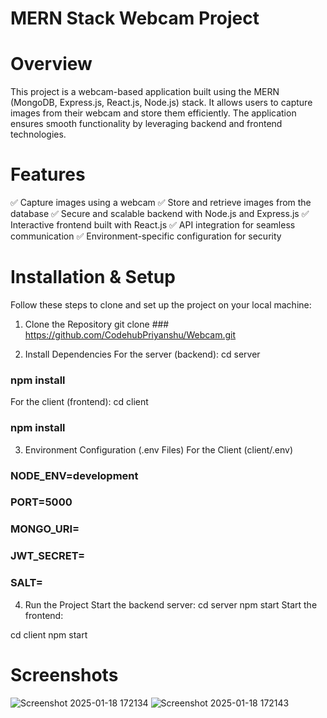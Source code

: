 # MERN Stack Webcam Project

# Overview
This project is a webcam-based application built using the MERN (MongoDB, Express.js, React.js, Node.js) stack. It allows users to capture images from their webcam and store them efficiently. The application ensures smooth functionality by leveraging backend and frontend technologies.

# Features
✅ Capture images using a webcam
✅ Store and retrieve images from the database
✅ Secure and scalable backend with Node.js and Express.js
✅ Interactive frontend built with React.js
✅ API integration for seamless communication
✅ Environment-specific configuration for security

# Installation & Setup
Follow these steps to clone and set up the project on your local machine:

1. Clone the Repository
git clone ### https://github.com/CodehubPriyanshu/Webcam.git

2. Install Dependencies
For the server (backend):
cd server
### npm install
For the client (frontend):
cd client
### npm install

3. Environment Configuration (.env Files)
For the Client (client/.env)
### NODE_ENV=development
### PORT=5000
### MONGO_URI=
### JWT_SECRET=
### SALT=

4. Run the Project
Start the backend server:
cd server
npm start
Start the frontend:

cd client
npm start

# Screenshots
![Screenshot 2025-01-18 172134](https://github.com/user-attachments/assets/012f8da3-5888-4b45-9d9f-fcd841cd6323)
![Screenshot 2025-01-18 172143](https://github.com/user-attachments/assets/c5778ecd-00af-42a2-a5b7-8bedd1ca78c5)


